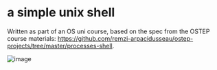 # a simple unix shell

Written as part of an OS uni course, based on the spec from the OSTEP course materials: https://github.com/remzi-arpacidusseau/ostep-projects/tree/master/processes-shell.

![image](https://github.com/nibsuoogee/unix-shell/assets/37696410/82d3d5b0-594b-4211-a7a4-1da1f1f74a8d)

